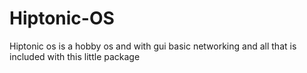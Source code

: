 # Hiptonic-OS
Hiptonic os is a hobby os and with gui basic networking and all that is included with this little package
